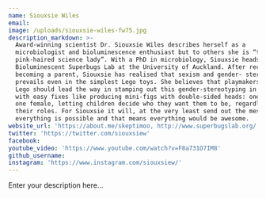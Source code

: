 ```yaml
---
name: Siouxsie Wiles
email:
image: /uploads/siouxsie-wiles-fw75.jpg
description_markdown: >-
  Award-winning scientist Dr. Siouxsie Wiles describes herself as a
  microbiologist and bioluminescence enthusiast but to others she is “that
  pink-haired science lady”. With a PhD in microbiology, Siouxsie heads up the
  Bioluminescent Superbugs Lab at the University of Auckland. After recently
  becoming a parent, Siouxsie has realised that sexism and gender- stereotyping
  prevails even in the simplest Lego toys. She believes that playmakers like
  Lego should lead the way in stamping out this gender-stereotyping in toys,
  with easy fixes like producing mini-figs with double-sided heads: one male,
  one female, letting children decide who they want them to be, regardless of
  their roles. For Siouxsie it will, at the very least send out the message that
  everything is possible and that means everything would be awesome.
website_url: 'https://about.me/skeptimoo, http://www.superbugslab.org/'
twitter: 'https://twitter.com/siouxsiew'
facebook:
youtube_video: 'https://www.youtube.com/watch?v=F8a731O7IM8'
github_username:
instagram: 'https://www.instagram.com/siouxsiew/'
---
```


Enter your description here...
